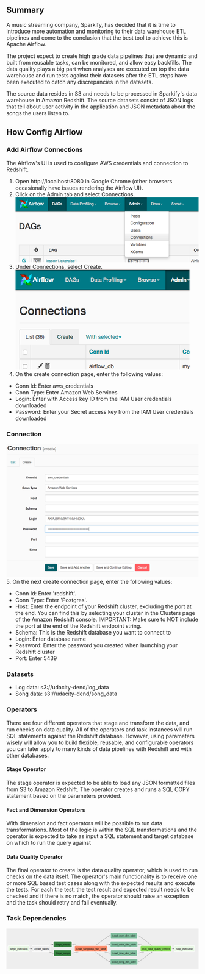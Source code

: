 ## Summary

A music streaming company, Sparkify, has decided that it is time to introduce more automation and monitoring to their data warehouse ETL pipelines and come to the conclusion that the best tool to achieve this is Apache Airflow.

The project expect to create high grade data pipelines that are dynamic and built from reusable tasks, can be monitored, and allow easy backfills. The data quality plays a big part when analyses are executed on top the data warehouse and run tests against their datasets after the ETL steps have been executed to catch any discrepancies in the datasets.

The source data resides in S3 and needs to be processed in Sparkify's data warehouse in Amazon Redshift. The source datasets consist of JSON logs that tell about user activity in the application and JSON metadata about the songs the users listen to.

## How Config Airflow

### Add Airflow Connections
The Airflow's UI is used to configure AWS credentials and connection to Redshift.

1. Open http://localhost:8080 in Google Chrome (other browsers occasionally have issues rendering the Airflow UI).
2. Click on the Admin tab and select Connections.
![Connections](img/admin-connections.png)
3. Under Connections, select Create.
![Create_Connections](img/create-connection.png)
4. On the create connection page, enter the following values:
* Conn Id: Enter aws_credentials
* Conn Type: Enter Amazon Web Services
* Login: Enter with Access key ID from the IAM User credentials downloaded
* Password: Enter your Secret access key from the IAM User credentials downloaded

### Connection
![Connection](img/connection-aws-credentials.png)
5. On the next create connection page, enter the following values:
* Conn Id: Enter 'redshift'.
* Conn Type: Enter 'Postgres'.
* Host: Enter the endpoint of your Redshift cluster, excluding the port at the end. You can find this by selecting your cluster in the Clusters page of the Amazon Redshift console. 
IMPORTANT: Make sure to NOT include the port at the end of the Redshift endpoint string.
* Schema: This is the Redshift database you want to connect to
* Login: Enter database name
* Password: Enter the password you created when launching your Redshift cluster
* Port: Enter 5439

### Datasets 

* Log data: s3://udacity-dend/log_data
* Song data: s3://udacity-dend/song_data

### Operators

There are four different operators that stage and transform the data, and run checks on data quality. All of the operators and task instances will run SQL statements against the Redshift database. However, using parameters wisely will allow you to build flexible, reusable, and configurable operators you can later apply to many kinds of data pipelines with Redshift and with other databases.

#### Stage Operator

The stage operator is expected to be able to load any JSON formatted files from S3 to Amazon Redshift. The operator creates and runs a SQL COPY statement based on the parameters provided.

#### Fact and Dimension Operators

With dimension and fact operators will be possible to run data transformations.  Most of the logic is within the SQL transformations and the operator is expected to take as input a SQL statement and target database on which to run the query against

#### Data Quality Operator

The final operator to create is the data quality operator, which is used to run checks on the data itself. The operator's main functionality is to receive one or more SQL based test cases along with the expected results and execute the tests. For each the test, the test result and expected result needs to be checked and if there is no match, the operator should raise an exception and the task should retry and fail eventually.

### Task Dependencies 

![Task_dependencies](img/task_dependencies.png) 